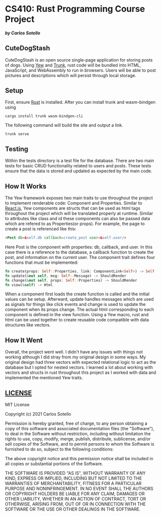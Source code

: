 # CS410: Rust Programming Course Project
##### by Carlos Sotello

## CuteDogStash
CuteDogStash is an open source single-page application for storing posts of dogs. 
Using [Yew](https://github.com/yewstack/yew) and [Trunk](https://github.com/thedodd/trunk), rust code will be bundled into HTML, JavaScript, and WebAssembly to run in browsers. 
Users will be able to post pictures and descriptions which will persist through local storage. 

## Setup
First, ensure [Rust](https://www.rust-lang.org/tools/install) is installed. 
After you can install trunk and wasm-bindgen using 
```
cargo install trunk wasm-bindgen-cli
```

The following command will build the site and output a link.
```
trunk serve
```

## Testing 
Within the tests directory is a test file for the database. There are two main tests for basic CRUD functionality related to users and posts. These tests ensure that the data is stored and updated as expected by the main code. 

## How It Works
The Yew framework exposes two main traits to use throughout the project to implement renderable code: Component and Properties. Similar to [React.js](https://reactjs.org/), Yew components are structs that can be used as html tags throughout the project which will be translated properly at runtime. Similar to attributes like class and id these components can also be passed data which are refered to as Properties(or props). For example, the page to create a post is referenced like this:
```html
<Post db=&self.db callback=create_post user=&self.user/>
```
Here Post is the component with properties: db, callback, and user. 
In this case there is a reference to the database, a callback function to create the post, and information on the current user.
The component trait defines four functions that must be implemented:
```rust
fn create(props: Self::Properties, link: ComponentLink<Self>) -> Self
fn update(&mut self, msg: Self::Message) -> ShouldRender
fn change(&mut self, props: Self::Properties) -> ShouldRender
fn view(&self) -> Html
```
When a component first loads the create function is called and the initial values can be setup. Afterward, update handles messages which are used as signals for things like click events and change is used to update the component when its props change. The actual html corresponding to each component is defined in the view function. Using a Yew macro, rust and html can be used together to create reusable code compatible with data structures like vectors.   
## How It Went
Overall, the project went well. I didn't have any issues with things not working although I did stray from my original design in some ways. My original design had three vectors with expected relational logic to act as the database but I opted for nested vectors. I learned a lot about working with vectors and structs in rust throughout this project as I worked with data and implemented the mentioned Yew traits.     

## [LICENSE]("LICENSE")
MIT License

Copyright (c) 2021 Carlos Sotello

Permission is hereby granted, free of charge, to any person obtaining a copy
of this software and associated documentation files (the "Software"), to deal
in the Software without restriction, including without limitation the rights
to use, copy, modify, merge, publish, distribute, sublicense, and/or sell
copies of the Software, and to permit persons to whom the Software is
furnished to do so, subject to the following conditions:

The above copyright notice and this permission notice shall be included in all
copies or substantial portions of the Software.

THE SOFTWARE IS PROVIDED "AS IS", WITHOUT WARRANTY OF ANY KIND, EXPRESS OR
IMPLIED, INCLUDING BUT NOT LIMITED TO THE WARRANTIES OF MERCHANTABILITY,
FITNESS FOR A PARTICULAR PURPOSE AND NONINFRINGEMENT. IN NO EVENT SHALL THE
AUTHORS OR COPYRIGHT HOLDERS BE LIABLE FOR ANY CLAIM, DAMAGES OR OTHER
LIABILITY, WHETHER IN AN ACTION OF CONTRACT, TORT OR OTHERWISE, ARISING FROM,
OUT OF OR IN CONNECTION WITH THE SOFTWARE OR THE USE OR OTHER DEALINGS IN THE
SOFTWARE.
